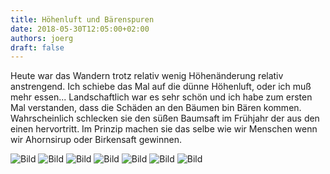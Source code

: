 ```yaml
---
title: Höhenluft und Bärenspuren
date: 2018-05-30T12:05:00+02:00
authors: joerg
draft: false
---
```


Heute war das Wandern trotz relativ wenig Höhenänderung relativ anstrengend. Ich schiebe das Mal auf die dünne Höhenluft, oder ich muß mehr essen...
Landschaftlich war es sehr schön und ich habe zum ersten Mal verstanden, dass die Schäden an den Bäumen bin Bären kommen. Wahrscheinlich schlecken sie den süßen Baumsaft im Frühjahr der aus den einen hervortritt. Im Prinzip machen sie das selbe wie wir Menschen wenn wir Ahornsirup oder Birkensaft gewinnen.


![Bild](/images/OI000361.jpg	"Bild")
![Bild](/images/OI000362.jpg	"Bild")
![Bild](/images/OI000363.jpg	"Bild")
![Bild](/images/OI000364.jpg	"Bild")
![Bild](/images/OI000365.jpg	"Bild")
![Bild](/images/OI000366.jpg	"Bild")
![Bild](/images/OI000367.jpg	"Bild")






